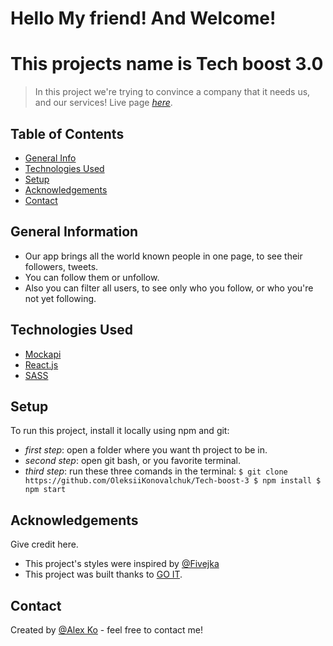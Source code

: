 # Hello My friend! And Welcome!

# This projects name is Tech boost 3.0
> In this project we're trying to convince a company that it needs us, and our services! 
> Live page [_here_](https://oleksiikonovalchuk.github.io/Tech-boost-3/). 

## Table of Contents
* [General Info](#general-information)
* [Technologies Used](#technologies-used)
* [Setup](#setup)
* [Acknowledgements](#acknowledgements)
* [Contact](#contact)


## General Information
- Our app brings all the world known people in one page, to see their followers, tweets.
- You can follow them or unfollow.
- Also you can filter all users, to see only who you follow, or who you're not yet following.


## Technologies Used
- [Mockapi](https://mockapi.io/)
- [React.js](https://react.dev/)
- [SASS](https://sass-lang.com/)


## Setup
To run this project, install it locally using npm and git:

- _first step_: open a folder where you want th project to be in.
- _second step_: open git bash, or you favorite terminal.
- _third step_: run these three comands in the terminal:
``
$ git clone https://github.com/OleksiiKonovalchuk/Tech-boost-3
$ npm install
$ npm start
``

## Acknowledgements
Give credit here.
- This project's styles were inspired by [@Fivejka](https://www.instagram.com/fiveia_ko)
- This project was built thanks to [GO IT](https://goit.global/ua/).

## Contact
Created by [@Alex Ko](https://t.me/OleksiiKonovalchuk) - feel free to contact me!


